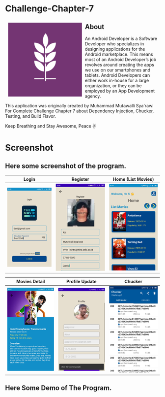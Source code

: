 # Challenge-Chapter-7

<img src="app/src/main/res/drawable/logo.png" align="left"
width="240" hspace="10" vspace="10">

## About
An Android Developer is a Software Developer who specializes in designing applications for the Android marketplace. 
This means most of an Android Developer’s job revolves around creating the apps we use on our smartphones and tablets. 
Android Developers can either work in-house for a large organization, or they can be employed by an App Development agency.

This application was originally created by Muhammad Mutawalli Sya'rawi For Complete Challenge Chapter 7 about Dependency Injection, Chucker, Testing, and Build Flavor.

Keep Breathing and Stay Awesome, Peace :v:

# Screenshot
## Here some screenshot of the program.

Login                      |  Register                 |  Home (List Movies)
:-------------------------:|:-------------------------:|:-------------------------:
![](Screenshoot/1.jpg)     |  ![](Screenshoot/2.jpg)   |  ![](Screenshoot/3.jpg)

Movies Detail              |  Profile Update           |  Chucker
:-------------------------:|:-------------------------:|:-------------------------:
![](Screenshoot/4.jpg)     |  ![](Screenshoot/5.jpg)   |  ![](Screenshoot/6.jpg)


## Here Some Demo of The Program.



